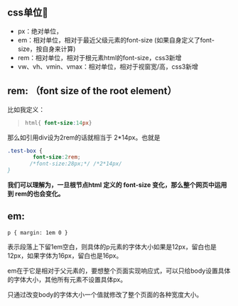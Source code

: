 ## css单位🍎

+ px：绝对单位，
+ em：相对单位，相对于最近父级元素的font-size (如果⾃身定义了font-size，按⾃身来计算)
+ rem：相对单位，相对于根元素html的font-size，css3新增
+ vw、vh、vmin、vmax：相对单位，相对于视窗宽/高，css3新增

## rem: （font size of the root element）

比如我定义：

> ```css
> html{ font-size:14px}
> ```

那么如引用div设为2rem的话就相当于 2*14px。也就是

~~~css
.test-box {
        font-size:2rem;
       /*font-size:28px;*/ /*2*14px/
}
~~~

**我们可以理解为，一旦根节点html 定义的 font-size 变化，那么整个网页中运用到 rem的也会变化。**

## em:

```text
p { margin: 1em 0 }
```

表示段落上下留1em空白，则具体的p元素的字体大小如果是12px，留白也是12px，如果字体为16px，留白也是16px。

em在于它是相对于父元素的，要想整个页面实现响应式，可以只给body设置具体的字体大小，其他所有元素不设置具体px。

只通过改变body的字体大小一个值就修改了整个页面的各种宽度大小。





